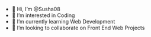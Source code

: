 - 👋 Hi, I’m @Susha08
- 👀 I’m interested in Coding
- 🌱 I’m currently learning Web Development
- 💞️ I’m looking to collaborate on Front End Web Projects

<!---
Susha08/Susha08 is a ✨ special ✨ repository because its `README.md` (this file) appears on your GitHub profile.
You can click the Preview link to take a look at your changes.
--->
